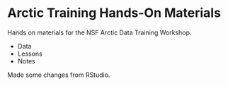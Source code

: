 # Arctic Training Hands-On Materials

Hands on materials for the NSF Arctic Data Training Workshop. 

* Data 
* Lessons 
* Notes 

Made some changes from RStudio. 

